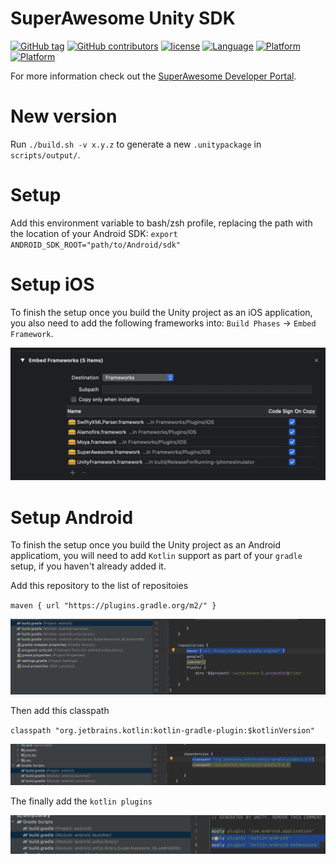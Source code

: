 SuperAwesome Unity SDK
==========================

[![GitHub tag](https://img.shields.io/github/tag/SuperAwesomeLTD/sa-unity-sdk.svg)]() [![GitHub contributors](https://img.shields.io/github/contributors/SuperAwesomeLTD/sa-unity-sdk.svg)]() [![license](https://img.shields.io/github/license/SuperAwesomeLTD/sa-unity-sdk.svg)]() [![Language](https://img.shields.io/badge/language-csharp-f48041.svg?style=flat)]() [![Platform](https://img.shields.io/badge/platform-android-lightgrey.svg)]() [![Platform](https://img.shields.io/badge/platform-ios-lightgrey.svg)]()

For more information check out the [SuperAwesome Developer Portal](https://superawesomeltd.github.io/sa-unity-sdk/).


New version
===========
Run `./build.sh -v x.y.z` to generate a new `.unitypackage` in `scripts/output/`.

Setup
=====
Add this environment variable to bash/zsh profile, replacing the path with the location of your Android SDK:
`export ANDROID_SDK_ROOT="path/to/Android/sdk"`

Setup iOS
=========
To finish the setup once you build the Unity project as an iOS application, you also need to add the following frameworks into:
`Build Phases` -> `Embed Framework`.

![ios setup](img/ios-setup-new.png "Finalise iOS Setup")

Setup Android
=============
To finish the setup once you build the Unity project as an Android applicatiom, you will need to add `Kotlin` support as part of your `gradle` setup, if you haven't already added it.

Add this repository to the list of repositoies

`maven { url "https://plugins.gradle.org/m2/" }`

![android setup 1](img/android-setup-1.png "Finalise Androi Setup Part 1")

Then add this classpath

`classpath "org.jetbrains.kotlin:kotlin-gradle-plugin:$kotlinVersion"`

![android setup 2](img/android-setup-2.png "Finalise Androi Setup Part 2")

The finally add the `kotlin plugins`

![android setup 3](img/android-setup-3.png "Finalise Androi Setup Part 2")
